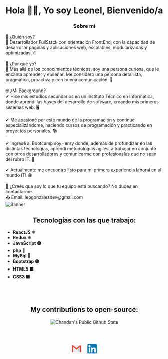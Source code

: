 <h1 align="center"> Hola 👋🏽, Yo soy Leonel, Bienvenido/a</h1>

<h3 align="center">
   Sobre mí
</h3>
<p align="left">
👀 ¿Quién soy? <br/>
🔹 Desarrollador FullStack con orientación FrontEnd, con la capacidad de desarrollar páginas y aplicaciones web, escalables, modularizadas y optimizadas. ⏱
<br/>
<br/>
🤔 ¿Por qué yo? <br/>
🔸 Más allá de los conocimientos técnicos, soy una persona curiosa, que le encanta aprender y enseñar. 
Me considero una persona detallista, pragmática, proactiva y con buena comunicación. 📣
<br/>
<br/>
🤓 ¿Mi Background? <br/>
✔ Hice mis estudios secundarios en un Instituto Técnico en Informática, donde aprendí las bases del desarrollo de software, creando mis primeros sistemas web. 🖥
<br/><br/>
✔ Me apasioné por este mundo de la programación y continúe especializándome, haciendo cursos de programación y practicando en proyectos personales. 📚
<br/><br/>
✔ Ingresé al Bootcamp soyHenry donde, además de profundizar en las distintas tecnologías, aprendí metodologías agiles, a trabajar en conjunto con otros desarrolladores y comunicarme con profesionales que no sean del rubro IT. 👥
<br/><br/>
✔ Actualmente me encuentro listo para mi primera experiencia laboral en el mundo IT! 😁
<br/>
<br/>
🔔 ¿Creés que soy lo que tu equipo está buscando? No dudes en contactarme. 
<br/>
📤 Email: leogonzalezdev@gmail.com
<br/>
<img alt="Banner" src="https://www.linkedin.com/mwlite/me/add/background" width="90%" />
</p>
<h2 align="center">
    Tecnologías con las que trabajo:
</h2>

- **ReactJS ⚛**
- **Redux ⚛**
- **JavaScript 🟡**
- **php 🐘**
- **MySql 🐬**
- **Bootstrap 🟣**
- **HTML5 🟧**
- **CSS3 🟦**

<br/><br/>

<h2 align="center">
    My contributions to open-source:
</h2>

<p align="center">
<img align="center" src="https://github-readme-stats.vercel.app/api?username=chandan-reddy-k&show_icons=true&title_color=fff&icon_color=109eff&text_color=9f9f9f&bg_color=151515" alt="Chandan's Public Github Stats">
</p>  

<br/>

<br/>

<p align="center">
 <a href="mailto:leogonzalezdev@gmail.com"><img src="https://github.com/chandan-reddy-k/chandan-reddy-k/blob/master/assets/gmail.svg" width="30px" alt="mail"></a> &nbsp; &nbsp;
 <a href="https://in.linkedin.com/in/leogonzalezok"><img src="https://github.com/chandan-reddy-k/chandan-reddy-k/blob/master/assets/linkedin.svg" width="30px" alt="LinkedIn"></a> 
</p>
